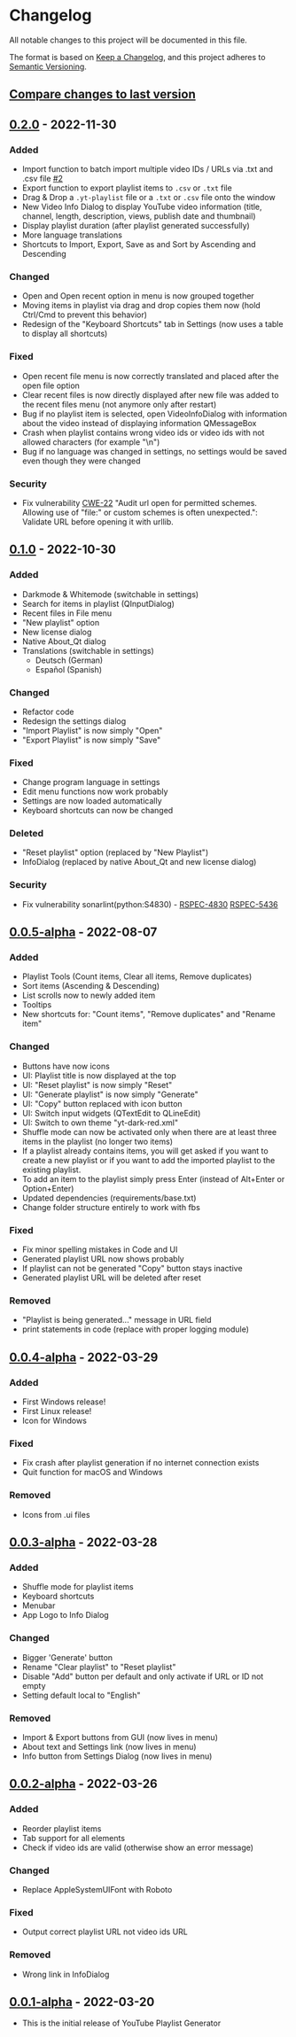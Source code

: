 # Changelog

All notable changes to this project will be documented in this file.

The format is based on [Keep a Changelog](https://keepachangelog.com/en/1.0.0/),
and this project adheres to [Semantic Versioning](https://semver.org/spec/v2.0.0.html).

## [Compare changes to last version]

## [0.2.0] - 2022-11-30

### Added

- Import function to batch import multiple video IDs / URLs via .txt and .csv file [#2](https://github.com/christianhofmanncodes/youtube-playlist-generator/issues/2)
- Export function to export playlist items to `.csv` or `.txt` file
- Drag & Drop a `.yt-playlist` file or a `.txt` or `.csv` file onto the window
- New Video Info Dialog to display YouTube video information (title, channel, length, description, views, publish date and thumbnail)
- Display playlist duration (after playlist generated successfully)
- More language translations
- Shortcuts to Import, Export, Save as and Sort by Ascending and Descending

### Changed

- Open and Open recent option in menu is now grouped together
- Moving items in playlist via drag and drop copies them now (hold Ctrl/Cmd to prevent this behavior)
- Redesign of the "Keyboard Shortcuts" tab in Settings (now uses a table to display all shortcuts)

### Fixed

- Open recent file menu is now correctly translated and placed after the open file option
- Clear recent files is now directly displayed after new file was added to the recent files menu (not anymore only after restart)
- Bug if no playlist item is selected, open VideoInfoDialog with information about the video instead of displaying information QMessageBox
- Crash when playlist contains wrong video ids or video ids with not allowed characters (for example "\n")
- Bug if no language was changed in settings, no settings would be saved even though they were changed

### Security

- Fix vulnerability [CWE-22](https://cwe.mitre.org/data/definitions/22.html) "Audit url open for permitted schemes. Allowing use of "file:" or custom schemes is often unexpected.": Validate URL before opening it with urllib.

## [0.1.0] - 2022-10-30

### Added

- Darkmode & Whitemode (switchable in settings)
- Search for items in playlist (QInputDialog)
- Recent files in File menu
- "New playlist" option
- New license dialog
- Native About_Qt dialog
- Translations (switchable in settings)
  - Deutsch (German)
  - Español (Spanish)

### Changed

- Refactor code
- Redesign the settings dialog
- "Import Playlist" is now simply "Open"
- "Export Playlist" is now simply "Save"

### Fixed

- Change program language in settings
- Edit menu functions now work probably
- Settings are now loaded automatically
- Keyboard shortcuts can now be changed

### Deleted

- "Reset playlist" option (replaced by "New Playlist")
- InfoDialog (replaced by native About_Qt and new license dialog)

### Security

- Fix vulnerability sonarlint(python:S4830) - [RSPEC-4830](https://sonarsource.atlassian.net/browse/RSPEC-4830) [RSPEC-5436](https://sonarsource.atlassian.net/browse/RSPEC-5436)

## [0.0.5-alpha] - 2022-08-07

### Added

- Playlist Tools (Count items, Clear all items, Remove duplicates)
- Sort items (Ascending & Descending)
- List scrolls now to newly added item
- Tooltips
- New shortcuts for: "Count items", "Remove duplicates" and "Rename item"

### Changed

- Buttons have now icons
- UI: Playlist title is now displayed at the top
- UI: "Reset playlist" is now simply "Reset"
- UI: "Generate playlist" is now simply "Generate"
- UI: "Copy" button replaced with icon button
- UI: Switch input widgets (QTextEdit to QLineEdit)
- UI: Switch to own theme "yt-dark-red.xml"
- Shuffle mode can now be activated only when there are at least three items in the playlist (no longer two items)
- If a playlist already contains items, you will get asked if you want to create a new playlist or if you want to add the imported playlist to the existing playlist.
- To add an item to the playlist simply press Enter (instead of Alt+Enter or Option+Enter)
- Updated dependencies (requirements/base.txt)
- Change folder structure entirely to work with fbs

### Fixed

- Fix minor spelling mistakes in Code and UI
- Generated playlist URL now shows probably
- If playlist can not be generated "Copy" button stays inactive
- Generated playlist URL will be deleted after reset

### Removed

- "Playlist is being generated..." message in URL field
- print statements in code (replace with proper logging module)

## [0.0.4-alpha] - 2022-03-29

### Added

- First Windows release!
- First Linux release!
- Icon for Windows

### Fixed

- Fix crash after playlist generation if no internet connection exists
- Quit function for macOS and Windows

### Removed

- Icons from .ui files

## [0.0.3-alpha] - 2022-03-28

### Added

- Shuffle mode for playlist items
- Keyboard shortcuts
- Menubar
- App Logo to Info Dialog

### Changed

- Bigger 'Generate' button
- Rename "Clear playlist" to "Reset playlist"
- Disable "Add" button per default and only activate if URL or ID not empty
- Setting default local to "English"

### Removed

- Import & Export buttons from GUI (now lives in menu)
- About text and Settings link (now lives in menu)
- Info button from Settings Dialog (now lives in menu)

## [0.0.2-alpha] - 2022-03-26

### Added

- Reorder playlist items
- Tab support for all elements
- Check if video ids are valid (otherwise show an error message)

### Changed

- Replace AppleSystemUIFont with Roboto

### Fixed

- Output correct playlist URL not video ids URL

### Removed

- Wrong link in InfoDialog

## [0.0.1-alpha] - 2022-03-20

- This is the initial release of YouTube Playlist Generator

[Compare changes to last version]: https://github.com/christianhofmanncodes/youtube-playlist-generator/compare/v0.1.0...v0.2.0
[0.2.0]: https://github.com/christianhofmanncodes/youtube-playlist-generator/releases/tag/v0.2.0
[0.1.0]: https://github.com/christianhofmanncodes/youtube-playlist-generator/releases/tag/v0.1.0
[0.0.5-alpha]: https://github.com/christianhofmanncodes/youtube-playlist-generator/releases/tag/v0.0.5-alpha
[0.0.4-alpha]: https://github.com/christianhofmanncodes/youtube-playlist-generator/releases/tag/v0.0.4-alpha
[0.0.3-alpha]: https://github.com/christianhofmanncodes/youtube-playlist-generator/releases/tag/v0.0.3-alpha
[0.0.2-alpha]: https://github.com/christianhofmanncodes/youtube-playlist-generator/releases/tag/v0.0.2-alpha
[0.0.1-alpha]: https://github.com/christianhofmanncodes/youtube-playlist-generator/releases/tag/v0.0.1-alpha
